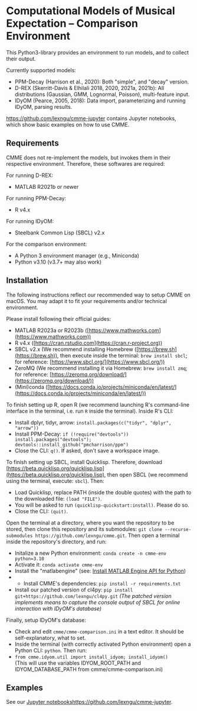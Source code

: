 # Computational Models of Musical Expectation – Comparison Environment
This Python3-library provides an environment to run models, and to collect their output.

Currently supported models: 
* PPM-Decay (Harrison et al., 2020): Both "simple", and "decay" version. 
* D-REX (Skerritt-Davis & Elhilali 2018, 2020, 2021a, 2021b): All distributions (Gaussian, GMM, Lognormal, Poisson), multi-feature input.
* IDyOM (Pearce, 2005, 2018): Data import, parameterizing and running IDyOM, parsing results. 

https://github.com/lexngu/cmme-jupyter contains Jupyter notebooks, which show basic examples on how to use CMME.

## Requirements
CMME does not re-implement the models, but invokes them in their respective environment. Therefore, these softwares are required:

For running D-REX:
* MATLAB R2021b or newer

For running PPM-Decay:
* R v4.x

For running IDyOM:
* Steelbank Common Lisp (SBCL) v2.x

For the comparison environment:
* A Python 3 environment manager (e.g., Miniconda)
* Python v3.10 (v3.7+ may also work)

## Installation
The following instructions reflect our recommended way to setup CMME on macOS. You may adapt it to fit your requirements and/or technical environment.

Please install following their official guides:
* MATLAB R2023a or R2023b ([https://www.mathworks.com](https://www.mathworks.com))
* R v4.x ([https://cran.rstudio.com](https://cran.r-project.org))
* SBCL v2.x (We recommend installing Homebrew ([https://brew.sh](https://brew.sh)), then execute inside the terminal: `brew install sbcl`; for reference: [https://www.sbcl.org/](https://www.sbcl.org/))
* ZeroMQ (We recommend installing it via Homebrew: `brew install zmq`; for reference: [https://zeromq.org/download/](https://zeromq.org/download/))
* (Mini)conda ([https://docs.conda.io/projects/miniconda/en/latest/](https://docs.conda.io/projects/miniconda/en/latest/))

To finish setting up R, open R (we recommend launching R's command-line interface in the terminal, i.e. run `R` inside the terminal). Inside R's CLI:
* Install dplyr, tidyr, arrow: `install.packages(c("tidyr", "dplyr", "arrow"))`
* Install PPM-Decay: `if (!require("devtools")) install.packages("devtools"); devtools::install_github("pmcharrison/ppm")`
* Close the CLI: `q()`. If asked, don't save a workspace image.

To finish setting up SBCL, install Quicklisp. Therefore, download [https://beta.quicklisp.org/quicklisp.lisp](https://beta.quicklisp.org/quicklisp.lisp), then open SBCL (we recommend using the terminal, execute: `sbcl`). Then:
* Load Quicklisp, replace PATH (inside the double quotes) with the path to the downloaded file: `(load "FILE")`.
* You will be asked to run `(quicklisp-quickstart:install)`. Please do so.
* Close the CLI: `(quit)`.

Open the terminal at a directory, where you want the repository to be stored, then clone this repository and its submodules: `git clone --recurse-submodules https://github.com/lexngu/cmme.git`. Then open a terminal inside the repository's directory, and run:
* Initalize a new Python environment: `conda create -n cmme-env python=3.10`
* Activate it: `conda activate cmme-env`
* Install the "matlabengine" (see: [Install MATLAB Engine API for Python](https://de.mathworks.com/help/matlab/matlab_external/install-the-matlab-engine-for-python.html))
* * Install CMME's dependencies: `pip install -r requirements.txt`
* Install our patched version of cl4py: `pip install git+https://github.com/lexngu/cl4py.git` <i>(The patched version implements means to capture the console output of SBCL for online interaction with IDyOM's database)</i>

Finally, setup IDyOM's database:
* Check and edit `cmme/cmme-comparison.ini` in a text editor. It should be self-explanatory, what to set.
* Inside the terminal (with correctly activated Python environment) open a Python CLI: `python`. Then run:
 * `from cmme.idyom.util import install_idyom; install_idyom()` <br>(This will use the variables IDYOM_ROOT_PATH and IDYOM_DATABASE_PATH from cmme/cmme-comparison.ini)

## Examples
See our [Jupyter notebooks](https://github.com/lexngu/cmme-jupyter)https://github.com/lexngu/cmme-jupyter.
